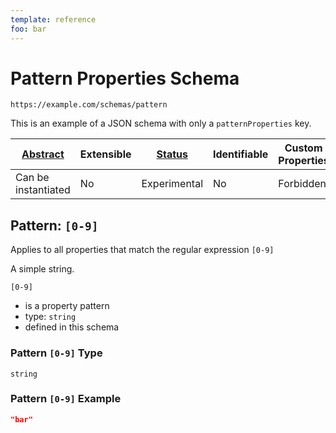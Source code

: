 ```yaml
---
template: reference
foo: bar
---
```


# Pattern Properties Schema

```
https://example.com/schemas/pattern
```

This is an example of a JSON schema with only a `patternProperties` key.

| [Abstract](../abstract.md) | Extensible | [Status](../status.md) | Identifiable | Custom Properties | Additional Properties | Defined In                                 |
| -------------------------- | ---------- | ---------------------- | ------------ | ----------------- | --------------------- | ------------------------------------------ |
| Can be instantiated        | No         | Experimental           | No           | Forbidden         | Permitted             | [pattern.schema.json](pattern.schema.json) |

## Pattern: `[0-9]`

Applies to all properties that match the regular expression `[0-9]`

A simple string.

`[0-9]`

- is a property pattern
- type: `string`
- defined in this schema

### Pattern `[0-9]` Type

`string`

### Pattern `[0-9]` Example

```json
"bar"
```
